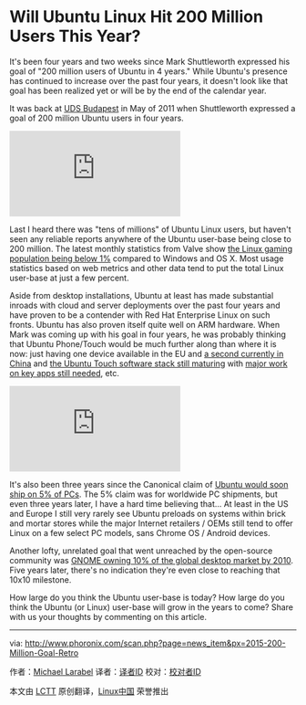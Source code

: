 Will Ubuntu Linux Hit 200 Million Users This Year?
================================================================================
It's been four years and two weeks since Mark Shuttleworth expressed his goal of "200 million users of Ubuntu in 4 years." While Ubuntu's presence has continued to increase over the past four years, it doesn't look like that goal has been realized yet or will be by the end of the calendar year.

It was back at [UDS Budapest][1] in May of 2011 when Shuttleworth expressed a goal of 200 million Ubuntu users in four years. 

![](http://www.phoronix.net/image.php?id=uds_budapest&image=budapest_phoronix_03_show&w=1920)

Last I heard there was "tens of millions" of Ubuntu Linux users, but haven't seen any reliable reports anywhere of the Ubuntu user-base being close to 200 million. The latest monthly statistics from Valve show [the Linux gaming population being below 1%][2] compared to Windows and OS X. Most usage statistics based on web metrics and other data tend to put the total Linux user-base at just a few percent. 

Aside from desktop installations, Ubuntu at least has made substantial inroads with cloud and server deployments over the past four years and have proven to be a contender with Red Hat Enterprise Linux on such fronts. Ubuntu has also proven itself quite well on ARM hardware. When Mark was coming up with his goal in four years, he was probably thinking that Ubuntu Phone/Touch would be much further along than where it is now: just having one device available in the EU and [a second currently in China][3] and [the Ubuntu Touch software stack still maturing][4] with [major work on key apps still needed][5], etc. 

![](http://www.phoronix.net/image.php?id=0x2015&image=shuttleworth_200_million_show&w=1920)

It's also been three years since the Canonical claim of [Ubuntu would soon ship on 5% of PCs][6]. The 5% claim was for worldwide PC shipments, but even three years later, I have a hard time believing that... At least in the US and Europe I still very rarely see Ubuntu preloads on systems within brick and mortar stores while the major Internet retailers / OEMs still tend to offer Linux on a few select PC models, sans Chrome OS / Android devices.

Another lofty, unrelated goal that went unreached by the open-source community was [GNOME owning 10% of the global desktop market by 2010][7]. Five years later, there's no indication they're even close to reaching that 10x10 milestone. 

How large do you think the Ubuntu user-base is today? How large do you think the Ubuntu (or Linux) user-base will grow in the years to come? Share with us your thoughts by commenting on this article.

--------------------------------------------------------------------------------

via: http://www.phoronix.com/scan.php?page=news_item&px=2015-200-Million-Goal-Retro

作者：[Michael Larabel][a]
译者：[译者ID](https://github.com/译者ID)
校对：[校对者ID](https://github.com/校对者ID)

本文由 [LCTT](https://github.com/LCTT/TranslateProject) 原创翻译，[Linux中国](https://linux.cn/) 荣誉推出

[a]:http://www.michaellarabel.com/
[1]:http://www.phoronix.com/vr.php?view=16002
[2]:http://www.phoronix.com/scan.php?page=news_item&px=Steam-April-2015-1-Drop
[3]:http://www.phoronix.com/scan.php?page=news_item&px=Ubuntu-MX4-In-China
[4]:http://www.phoronix.com/scan.php?page=news_item&px=Ubuntu-Calculator-Reboot
[5]:http://www.phoronix.com/scan.php?page=news_item&px=MTgzOTM
[6]:http://www.phoronix.com/scan.php?page=news_item&px=MTA5ODM
[7]:https://www.phoronix.com/scan.php?page=news_item&px=Nzg1Mw
